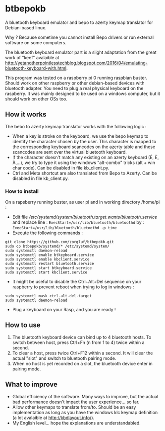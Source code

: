 # btbepokb

A bluetooth keyboard emulator and bepo to azerty keymap translator for Debian-based linux.

Why ? Because sometime you cannot install Bepo drivers or run external software on some computers. 

The bluetooth keyboard emulator part is a slight adaptation from the great work of "keef" avalaible at http://yetanotherpointlesstechblog.blogspot.com/2016/04/emulating-bluetooth-keyboard-with.html.

This program was tested on a raspberry pi 0 running raspbian buster. Should work on other raspberry or other debian-based devices with bluetooth adapter. You need to plug a real physical keyboard on the raspberry. It was mainly designed to be used on a windows computer, but it should work on other OSs too. 

## How it works

The bebo to azerty keymap translator works with the following logic :
* When a key is stroke on the keyboard, we use the bepo keymap to identify the character chosen by the user. This character is mapped to the corresponding keyboard scancodes on the azerty table and these scancodes are sent over the virtual bluetooth keyboard.
* If the character doesn't match any existing on an azerty keyboard (É, È, À,...), we try to type it using the windows "alt-combo" tricks (alt + win char code). Can be disabled in file kb_client.py.
* Ctrl and Meta shortcut are also translated from Bepo to Azerty. Can be disabled in file kb_client.py.

### How to install

On a rapsberry running buster, as user pi and in working directory /home/pi :

* Edit file */etc/systemd/system/bluetooth.target.wants/bluetooth.service* and replace line :
```ExecStart=/usr/lib/bluetooth/bluetoothd```
by :
```ExecStart=/usr/lib/bluetooth/bluetoothd -p time```
* Execute the following commands :
```
git clone https://github.com/zorgluf/btbepokb.git
sudo cp btbepokb/systemd/* /etc/systemd/system/
sudo systemctl daemon-reload
sudo systemctl enable btkeyboard.service
sudo systemctl enable kbclient.service
sudo systemctl restart bluetooth.service
sudo systemctl start btkeyboard.service
sudo systemctl start kbclient.service
```
* It might be useful to disable the Ctrl+Alt+Del sequence on your raspberry to prevent reboot when trying to log in windows :
```
sudo systemctl mask ctrl-alt-del.target
sudo systemctl daemon-reload
```
* Plug a keyboard on your Rasp, and you are ready !


## How to use

1. The bluetooth keyboard device can bind up to 4 bluetooth hosts. To switch between host, press Ctrl+Fn (n from 1 to 4) twice within a second.
2. To clear a host, press twice Ctrl+F12 within a second. It will clear the actual "slot" and switch to bluetooth pairing mode.
3. When no host is yet recorded on a slot, the bluetooth device enter in pairing mode. 



## What to improve

* Global efficiency of the software. Many ways to improve, but the actual bad performance doesn't impact the user experience... so far.
* Allow other keymaps to translate from/to. Should be an easy implementation as long as you have the windows klc keymap definition (a lot avalaible at http://kbdlayout.info/).
* My English level... hope the explanations are understandabled.
